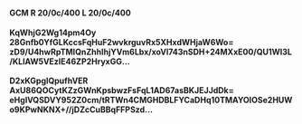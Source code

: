 #### GCM R 20/0c/400 L 20/0c/400
**KqWhjG2Wg14pm4Oy**<br/>**28Gnfb0YfGLKccsFqHuF2wvkrguvRx5XHxdWHjaW6Wo=**<br/>**zD9/U4hwRpTMIQnZhhIhjYVm6Lbx/xoVl743nSDH+24MXxE00/QU1WI3L/KLlAW5VEzIE46ZP2HryxGG...**<br/><br/>
**D2xKGpgIQpufhVER**<br/>**AxU86QOCytKZzGWnKpsbwzFsFqL1AD67asBKJEJJdDk=**<br/>**eHglVQSDVY952Z0cm/tRTWn4CMGHDBLFYCaDHq10TMAYOIOSe2HUWo9KPwNKNX+//jDZcCuBBqFFPSzd...**